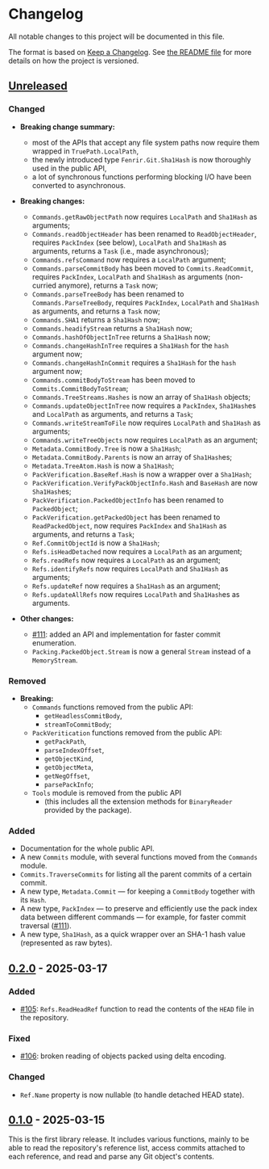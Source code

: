 <!--
SPDX-FileCopyrightText: 2021-2025 Fenrir contributors <https://github.com/ForNeVeR/Fenrir>

SPDX-License-Identifier: MIT
-->

Changelog
=========
All notable changes to this project will be documented in this file.

The format is based on [Keep a Changelog][keep-a-changelog]. See [the README file][docs.readme] for more details on how the project is versioned.

## [Unreleased]
### Changed
- **Breaking change summary:**
    - most of the APIs that accept any file system paths now require them wrapped in `TruePath.LocalPath`,
    - the newly introduced type `Fenrir.Git.Sha1Hash` is now thoroughly used in the public API,
    - a lot of synchronous functions performing blocking I/O have been converted to asynchronous.

- **Breaking changes:**
    - `Commands.getRawObjectPath` now requires `LocalPath` and `Sha1Hash` as arguments;
    - `Commands.readObjectHeader` has been renamed to `ReadObjectHeader`, requires `PackIndex` (see below), `LocalPath` and `Sha1Hash` as arguments, returns a `Task` (i.e., made asynchronous);
    - `Commands.refsCommand` now requires a `LocalPath` argument;
    - `Commands.parseCommitBody` has been moved to `Commits.ReadCommit`, requires `PackIndex`, `LocalPath` and `Sha1Hash` as arguments (non-curried anymore), returns a `Task` now;
    - `Commands.parseTreeBody` has been renamed to `Commands.ParseTreeBody`, requires `PackIndex`, `LocalPath` and `Sha1Hash` as arguments, and returns a `Task` now;
    - `Commands.SHA1` returns a `Sha1Hash` now;
    - `Commands.headifyStream` returns a `Sha1Hash` now;
    - `Commands.hashOfObjectInTree` returns a `Sha1Hash` now;
    - `Commands.changeHashInTree` requires a `Sha1Hash` for the `hash` argument now;
    - `Commands.changeHashInCommit` requires a `Sha1Hash` for the `hash` argument now;
    - `Commands.commitBodyToStream` has been moved to `Commits.CommitBodyToStream`;
    - `Commands.TreeStreams.Hashes` is now an array of `Sha1Hash` objects;
    - `Commands.updateObjectInTree` now requires a `PackIndex`, `Sha1Hash`es and `LocalPath` as arguments, and returns a `Task`;
    - `Commands.writeStreamToFile` now requires `LocalPath` and `Sha1Hash` as arguments;
    - `Commands.writeTreeObjects` now requires `LocalPath` as an argument;
    - `Metadata.CommitBody.Tree` is now a `Sha1Hash`;
    - `Metadata.CommitBody.Parents` is now an array of `Sha1Hash`es;
    - `Metadata.TreeAtom.Hash` is now a `Sha1Hash`;
    - `PackVerification.BaseRef.Hash` is now a wrapper over a `Sha1Hash`;
    - `PackVerification.VerifyPackObjectInfo.Hash` and `BaseHash` are now `Sha1Hash`es;
    - `PackVerification.PackedObjectInfo` has been renamed to `PackedObject`;
    - `PackVerification.getPackedObject` has been renamed to `ReadPackedObject`, now requires `PackIndex` and `Sha1Hash` as arguments, and returns a `Task`;
    - `Ref.CommitObjectId` is now a `Sha1Hash`;
    - `Refs.isHeadDetached` now requires a `LocalPath` as an argument;
    - `Refs.readRefs` now requires a `LocalPath` as an argument;
    - `Refs.identifyRefs` now requires `LocalPath` and `Sha1Hash` as arguments;
    - `Refs.updateRef` now requires a `Sha1Hash` as an argument;
    - `Refs.updateAllRefs` now requires `LocalPath` and `Sha1Hash`es as arguments.

- **Other changes:**
    - [#111](https://github.com/ForNeVeR/Fenrir/issues/111): added an API and implementation for faster commit enumeration.
    - `Packing.PackedObject.Stream` is now a general `Stream` instead of a `MemoryStream`.

### Removed
- **Breaking:**
    - `Commands` functions removed from the public API:
        - `getHeadlessCommitBody`,
        - `streamToCommitBody`;
    - `PackVeritication` functions removed from the public API:
        - `getPackPath`,
        - `parseIndexOffset`,
        - `getObjectKind`,
        - `getObjectMeta`,
        - `getNegOffset`,
        - `parsePackInfo`;
    - `Tools` module is removed from the public API
        - (this includes all the extension methods for `BinaryReader` provided by the package).

### Added
- Documentation for the whole public API.
- A new `Commits` module, with several functions moved from the `Commands` module.
- `Commits.TraverseCommits` for listing all the parent commits of a certain commit.
- A new type, `Metadata.Commit` — for keeping a `CommitBody` together with its `Hash`.
- A new type, `PackIndex` — to preserve and efficiently use the pack index data between different commands — for example, for faster commit traversal ([#111](https://github.com/ForNeVeR/Fenrir/issues/111)).
- A new type, `Sha1Hash`, as a quick wrapper over an SHA-1 hash value (represented as raw bytes).

## [0.2.0] - 2025-03-17
### Added
- [#105](https://github.com/ForNeVeR/Fenrir/issues/105): `Refs.ReadHeadRef` function to read the contents of the `HEAD` file in the repository.

### Fixed
- [#106](https://github.com/ForNeVeR/Fenrir/issues/106): broken reading of objects packed using delta encoding.

### Changed
- `Ref.Name` property is now nullable (to handle detached HEAD state).

## [0.1.0] - 2025-03-15
This is the first library release. It includes various functions, mainly to be able to read the repository's reference list, access commits attached to each reference, and read and parse any Git object's contents.

[docs.readme]: README.md
[keep-a-changelog]: https://keepachangelog.com/en/1.1.0/

[0.1.0]: https://github.com/ForNeVeR/Fenrir/releases/tag/v0.1.0
[0.2.0]: https://github.com/ForNeVeR/Fenrir/compare/v0.1.0...v0.2.0
[Unreleased]: https://github.com/ForNeVeR/Fenrir/compare/v0.2.0...HEAD
